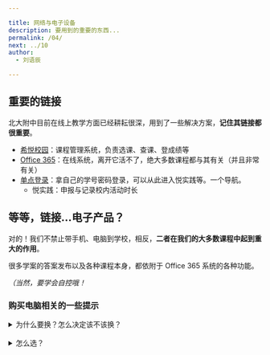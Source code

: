 ```yaml
---

title: 网络与电子设备
description: 要用到的重要的东西...
permalink: /04/
next: ../10
author:
  - 刘语辰

---
```


## 重要的链接

北大附中目前在线上教学方面已经耕耘很深，用到了一些解决方案，**记住其链接都很重要**。

- [希悦校园](https://bdfz.seiue.com)：课程管理系统，负责选课、查课、登成绩等
- [Office 365](https://office.com)：在线系统，离开它活不了，绝大多数课程都与其有关（并且非常有关）
- [单点登录](bdfz-cas.pkuschool.edu.cn)：拿自己的学号密码登录，可以从此进入悦实践等。一个导航。
  - 悦实践：申报与记录校内活动时长

## 等等，链接...电子产品？

对的！我们不禁止带手机、电脑到学校，相反，**二者在我们的大多数课程中起到重大的作用**。

很多学案的答案发布以及各种课程本身，都依附于 Office 365 系统的各种功能。

*（当然，要学会自控哦！*

### 购买电脑相关的一些提示

<details>
  <summary>为什么要换？怎么决定该不该换？</summary>
    <h4 id="因为用的多">因为：用的多？</h4>
    <p>对于想要换电脑的学生和家长而言，这个是一个很重要的因素</p>
    <p>在北大附中，电脑是一种很重要的东西；日常写文案（尤其是写作课）需要、上课很多情况下需要、技术课程几乎必须要、用于访问 O365 必须要。</p>
    <p>可以这么说：</p>
    <ul>
        <li>在北大附中，不带电脑，你活不下去的。</li>
    </ul>
    <h4 id="因为可能会影响学习">因为：可能会影响学习？</h4>
    <p>这里的“影响学习”指的<strong>不是电脑本身影响学习</strong>，<br>
        是电脑的本身使用状况会影响你的学习状态和心情。<br>
        如果你的电脑用的很顺，就不会有相关&quot;debuff&quot;，而如果你的电脑不符合你的需要或者卡出翔抑或是屏幕垃圾，就会导致心情不好继而导致学习成绩下降。</p>
    <p>强烈建议：至少这次不要吝啬为孩子（或自己）选择一个好用的笔记本电脑。</p>
    <h5 id="哪种一定该换满足任意一条即可">哪种一定该换（满足任意一条即可）</h5>
    <ul>
        <li>机型距离发布 5 年以上</li>
        <li>重量超过 2kg 的非游戏本</li>
        <li>内存为 4G 及以下 或 只有机械盘 =&gt; 卡出翔（此时如预算较少则建议升级电脑配置）</li>
        <li>正常工作续航不超过3个小时（的轻薄本、“全能本”）</li>
        <li>键盘手感你无法忍受的</li>
        <li>夏季散热风扇狂转，影响系统正常运行（且伴随着日常使用的卡顿）</li>
        <li>游戏本条件：
            <ul>
                <li>散热不要太吵（不然会打扰别人学习的！）</li>
                <li>实际上不建议携带游戏本，除非有频繁的游戏需要</li>
            </ul>
        </li>
    </ul>
    <h5 id="哪种不建议带到学校">哪种不建议带到学校</h5>
    <ul>
        <li>重量超过 2kg 的任何笔记本电脑（习武之人可以忽略）</li>
        <li>台式机、一体机（当然！）</li>
    </ul>
    <h5 id="哪种完全没问题不用考虑直接带过来">哪种完全没问题，不用考虑，直接带过来</h5>
    <ul>
        <li>近两年发布的超极本、全能本（即搭载MX150、MX250或类似显卡）</li>
        <li>运行 Windows 10</li>
        <li>内存 ≥ 8G</li>
        <li>价格高于 ￥8000</li>
    </ul>
    <h4 id="因为性能">因为：性能？</h4>
    <p>在北大附中，你有无尽的可能性，你可能会上手很多额外的、从未做过的工作，这些都会对计算机的CPU与显卡性能有一定的挑战。</p>
    <p>但是在实际上手之前无法预料，所以先知道“买新不买旧”即可。</p>
    <h4 id="因为笔记">因为：笔记？</h4>
    <p>在校内的 O365 系统之下，OneNote + 触控笔 + 触摸屏 笔记大法很爽的！</p>  
</details>
<br>
<details>
  <summary>怎么选？</summary>
 <p>既然刚才都说了为什么要换、在什么情况下要换了，这里讲的就是——怎么寻找一个合适的、正常的的电脑以及相关基础知识。<br>
        本文章仅针对笔记本电脑。</p>
    <h4 id="禁止去实体店买">禁止去实体店买</h4>
    <p>按经验来讲，小白在那里会被宰的。很可能被被“狸猫换太子”，或者被诱导到其他更烂的机型。<br>
        所以，<strong>纯小白禁止去实体店买</strong>。</p>
    <p>然后，有些小伙伴可能想买高端笔记本电脑，直接就去找 Macbook 系列了。先别急，等我说完——</p>
    <h4 id="Mac-不要盲目购买">Mac 不要盲目购买</h4>
    <p>近几个版本的 Macbook 均有一些问题，不管是硬件上的还是纯粹的智商税问题，都有。<br>
        几条建议：</p>
    <ul>
        <li>不是果粉别买 Macbook / Macbook Air。
            <ul>
                <li>老款目前类似于电子垃圾，新款性能堪忧。</li>
                <li>新款没啥性价比。</li>
            </ul>
        </li>
        <li>Macbook Pro 看情况。如果你不喜欢以下任一问题，请直接忽略：
            <ul>
                <li>键程超短如钢板的键盘</li>
                <li>奇怪的散热设计，导致性能不能完全发挥</li>
                <li>不稳定的设计（如：屏线门、蝶式键盘）</li>
            </ul>
        </li>
        <li>这个系列的性价比不算高，请谨慎考虑</li>
    </ul>
    <p>总之，如果对 macOS 没有很大的需求，<strong>不建议购买</strong>。<br>
        也不建议买来装 Windows，这样买<em>没有什么意义</em>，没有 iOS 与 macOS 的联动功能</p>
    <h4 id="别考虑只用-iPad">别考虑只用 iPad</h4>
    <p>首先，我的观点：iPad <strong>不应该是</strong> 北大附中使用的生产力工具，不能作为主要机使用。<br>
        由于鼠标支持十分的鶸、相关 Office 365 软件功能较弱、扩展性极弱等弱点，<em>强烈</em>不建议作为唯一的替代其他的笔记本的电子产品。</p>
    <h4 id="砸钱进去">砸钱进去！</h4>
    <p>一般来讲，笔记本的价格梯度远远高于手机（当然，iPhone 除外）；事实上，约5000元价位的机器只是相对中端的机器；且一般来讲，<strong>价格越高，体验更好</strong>。</p>
    <p>虽然价格更高并不能带来更好的硬件性能，但会带来：</p>
    <ul>
        <li>更好的屏幕</li>
        <li>更好的外观设计</li>
        <li>更可靠的兼容性</li>
        <li>更好的做工</li>
        <li>（可能也有）同样的硬件，更好的性能发挥</li>
    </ul>
    <p>为了你将长时间使用的这台笔记本电脑的使用的顺畅性，建议往里砸钱，越高越好。</p>
    <h4 id="三思而后行">三思而后行！</h4>
    <p>看中某个型号之后，请先进行以下步骤再做出决定：</p>
    <ol>
        <li>先仔细看一遍官网参数</li>
        <li>再去网上搜相关评测，权衡利弊</li>
        <li>最后，如有条件，建议去品牌实体店（而非电脑城）接触一下（但是不买！）</li>
    </ol>
    <h4 id="二合一设备">二合一设备</h4>
    <p>近年以来，多个厂商已经推出了多款二合一设备（一般为平板 + 软键盘可插拔形态）。<br>
        其便捷性十分优秀，并且有充足的配件支持（如手写笔）；<br>
        由于其本身形态，性能发挥可能会略弱于（或者显著弱于，当处理器后缀是Y时）同配置的传统的笔记本电脑。</p>
  <br>
  <details><summary>想知道更多吗...？</summary>
    <p>电脑之间的参数比较多，且其细节也是非常多。在这里简单说一下各参数的意义（以及重点的不能买参数，以“黑名单”标记</p>
    <ul>
        <li>
            <h5>CPU：电脑的处理器。</h5>
            <ul>
                <li>做电脑能处理的很多事情，并且一般自带核显</li>
              <li><h6>黑名单</h6>
                    <ul>
                        <li>Intel 6代及以前的处理器（形如: iX 6XXX）</li>
                        <li>AMD 非锐龙处理器</li>
                        <li>末尾带Y的处理器（<em>除非你根本没还有任何性能要求</em>）</li>
                    </ul>
                </li>
                <li>【续航问题】游戏本常用的标压处理器（末尾为H）会带来更差的续航</li>
            </ul>
        </li>
        <li>
            <h5>显卡：处理图形内容。</h5>
            <ul>
                <li>核显（核心显卡）也能满足诸多日常需要，没需求别上独显（独立显卡）</li>
                <li>黑名单：940MX, MX110, MX130；这三个都是徒有其名却没性能</li>
                <li><h6>主流</h6>
                    <ul>
                        <li>集显：UHD620（英特尔）, Vega 10（AMD）</li>
                        <li>入门级独显（性能说得过去）：MX150, MX250（与前者区别不大）</li>
                        <li>游戏级独显（仅列举Nvidia家的产品）：GTX 10XX, GTX 16XX, RTX20XX</li>
                    </ul>
                </li>
                <li>【性能问题】独立显卡可能对电脑的性能发挥产生影响，实际发挥与散热有关</li>
                <li>【续航问题】独显会造成续航的一定损失</li>
            </ul>
        </li>
        <li>
            <h5>屏幕：显示图形内容。</h5>
            <ul>
                <li>【重要】这关乎你的眼睛！</li>
               <li><h6>五档：</h6>
                    <ul>
                        <li>差：45%NTSC TN 和 45%NTSC IPS 以下（或者干脆不标</li>
                        <li>中：72%NTSC （≠100%sRGB）</li>
                        <li>良：100%sRGB</li>
                        <li>优：良+分辨率高于1080p+偏色小</li>
                        <li>优+：出厂校色、P3、Adobe RGB...</li>
                    </ul>
                </li>
                <li>游戏频率高的话，建议使用 144hz 电竞屏幕</li>
              <li><h6>加分项：</h6>
                    <ul>
                        <li>触控、亮度、比例3：2（不包括游戏本）</li>
                    </ul>
                </li>
                <li>【续航】分辨率过高可能导致续航降低，2K分辨率足够</li>
            </ul>
        </li>
        <li>
            <h5>做工</h5>
            <ul>
                <li>这个看个人喜好，一般与价格成正比。建议实际到店体验，<strong>进行比较</strong>。</li>
            </ul>
        </li>
        <li>
            <h5>键盘与触摸板</h5>
            <ul>
                <li>没什么好说的，自己试试<strong>击键手感</strong>和<strong>键位</strong>（如果设计有大硬伤可能造成使用上不适）再决定就行了。</li>
                <li>【加分项】键盘背光（晚上使用）、功能键</li>
            </ul>
        </li>
        <li>
            <h5>接口</h5>
            <ul>
                <li>忌：只有一种接口，即 USB Type C（除非你是转接头爱好者）</li>
                <li>【校内加分项】还有 Mini DisplayPort 接口的电脑，可以直接接投影仪</li>
                <li>看自己需求决定，不要盲目跟随</li>
            </ul>
        </li>
    </ul>
</details></details>
